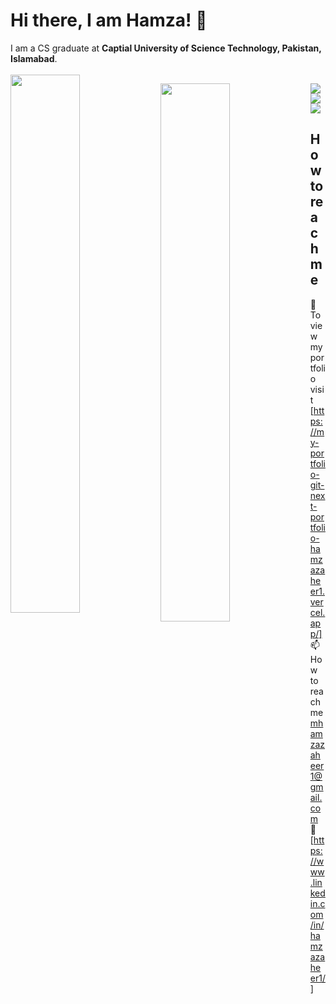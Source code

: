 # Hi there, I am Hamza! 👋
I am a CS graduate at **Captial University of Science Technology, Pakistan, Islamabad**. </br></br>
<img align="left" width="47%" src="https://github-readme-stats.vercel.app/api?username=Hamzazaheer1&show_icons=true&theme=radical" />

<img align="left" width="47%" src="https://github-readme-stats.vercel.app/api/top-langs/?username=Hamzazaheer1&layout=compact"/>

<img align="left" src="https://img.shields.io/badge/node.js-6DA55F?style=for-the-badge&logo=node.js&logoColor=white"/>
<img align="left" src="https://img.shields.io/badge/javascript-%23323330.svg?style=for-the-badge&logo=javascript&logoColor=%23F7DF1E"/>
<img src="https://img.shields.io/badge/typescript-%23007ACC.svg?style=for-the-badge&logo=typescript&logoColor=white"/>

## How to reach me
:link: To view my portfolio visit [https://my-portfolio-git-next-portfolio-hamzazaheer1.vercel.app/] </br>
📫 How to reach me mhamzazaheer1@gmail.com <br/>
:gem: [https://www.linkedin.com/in/hamzazaheer1/]

